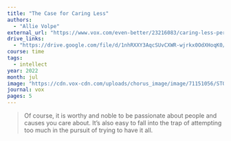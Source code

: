 ```yaml
---
title: "The Case for Caring Less"
authors:
  - "Allie Volpe"
external_url: "https://www.vox.com/even-better/23216083/caring-less-perfectionism-small-stuff"
drive_links:
  - "https://drive.google.com/file/d/1nhRXXY3AqcSUvCXWR-wjrkx0OdXHoqK0/view?usp=drivesdk"
course: time
tags:
  - intellect
year: 2022
month: jul
image: "https://cdn.vox-cdn.com/uploads/chorus_image/image/71151056/STORY_5_SET_2.0.png"
journal: vox
pages: 5
---
```


> Of course, it is worthy and noble to be passionate about people and causes you care about. It’s also easy to fall into the trap of attempting too much in the pursuit of trying to have it all.
